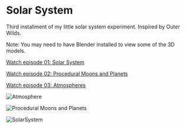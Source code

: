 # Solar System

Third installment of my little solar system experiment. Inspired by Outer Wilds.

Note: You may need to have Blender installed to view some of the 3D models.

[Watch episode 01: Solar System](https://www.youtube.com/watch?v=7axImc1sxa0)

[Watch episode 02: Procedural Moons and Planets](https://youtu.be/lctXaT9pxA0)

[Watch episode 03: Atmospheres](https://youtu.be/DxfEbulyFcY)

![Atmosphere](https://raw.githubusercontent.com/SebLague/Images/master/Atmosphere.png)

![Procedural Moons and Planets](https://raw.githubusercontent.com/SebLague/Images/master/Procedural%20moons%20and%20planets.png)

![SolarSystem](https://github.com/SebLague/Images/blob/master/Solar%20System.png?raw=true)
